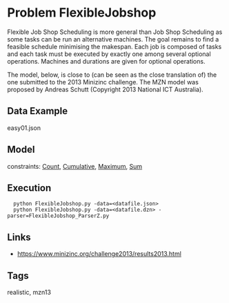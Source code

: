 # Problem FlexibleJobshop

Flexible Job Shop Scheduling is more general than Job Shop Scheduling as some tasks can be run an alternative machines.
The goal remains to find a feasible schedule minimising the makespan.
Each job is composed of tasks and each task must be executed by exactly one among several optional operations.
Machines and durations are given for optional operations.

The model, below, is close to (can be seen as the close translation of) the one submitted to the 2013 Minizinc challenge.
The MZN model was proposed by Andreas Schutt (Copyright 2013 National ICT Australia).

## Data Example
  easy01.json

## Model
  constraints: [Count](http://pycsp.org/documentation/constraints/Count), [Cumulative](http://pycsp.org/documentation/constraints/Cumulative), [Maximum](http://pycsp.org/documentation/constraints/Maximum), [Sum](http://pycsp.org/documentation/constraints/Sum)

## Execution
```
  python FlexibleJobshop.py -data=<datafile.json>
  python FlexibleJobshop.py -data=<datafile.dzn> -parser=FlexibleJobshop_ParserZ.py
```

## Links
  - https://www.minizinc.org/challenge2013/results2013.html

## Tags
  realistic, mzn13
